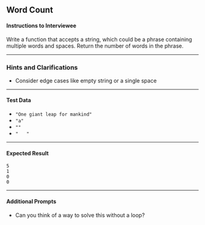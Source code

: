 ## Word Count

#### Instructions to Interviewee
Write a function that accepts a string, which could be a phrase containing multiple words and spaces. Return the number of words in the phrase.

---
### Hints and Clarifications
- Consider edge cases like empty string or a single space

---
#### Test Data
- `"One giant leap for mankind"`
- `"a"`
- `""`
- `"   "`

---
#### Expected Result
```
5
1
0
0
```

---
#### Additional Prompts
- Can you think of a way to solve this without a loop?
